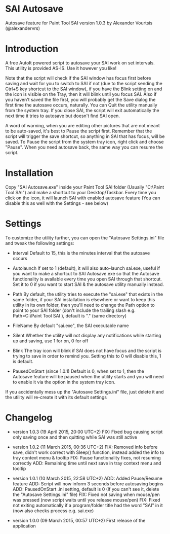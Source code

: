 # SAI Autosave

Autosave feature for Paint Tool SAI
version 1.0.3 by Alexander Vourtsis (@alexandervrs)


# Introduction
A free AutoIt powered script to autosave your SAI work on set intervals. This utility is provided AS-IS. Use it however you like!

Note that the script will check if the SAI window has focus first before saving and wait for you to switch to SAI if not (due to the script sending the Ctrl+S key shortcut to the SAI window), if you have the Blink setting on and the icon is visible on the Tray, then it will blink until you focus SAI. Also if you haven't saved the file first, you will probably get the Save dialog the first time the autosave occurs, naturally. You can Quit the utility manually from the system tray. If you close SAI, the script will exit automatically the next time it tries to autosave but doesn't find SAI open.

A word of warning, when you are editing other pictures that are not meant to be auto-saved, it's best to Pause the script first. Remember that the script will trigger the save shortcut, so anything in SAI that has focus, will be saved. To Pause the script from the system tray icon, right click and choose "Pause". When you need autosave back, the same way you can resume the script.

# Installation
Copy "SAI Autosave.exe" inside your Paint Tool SAI folder (Usually "C:\Paint Tool SAI") and make a shortcut to your Desktop/Taskbar. Every time you click on the icon, it will launch SAI with enabled autosave feature (You can disable this as well with the Settings - see below)


# Settings
To customize the utility further, you can open the "Autosave Settings.ini" file and tweak the following settings:

* Interval
Default to 15, this is the minutes interval that the autosave occurs

* Autolaunch
If set to 1 (default), it will also auto-launch sai.exe, useful if you want to make a shortcut to SAI Autosave.exe so that the Autosave functionality is available every time you open SAI through that shortcut.
Set it to 0 if you want to start SAI & the autosave utility manually instead.

* Path
By default, the utility tries to execute the "sai.exe" that exists in the same folder, if your SAI installation is elsewhere or want to keep this utility in its own folder, then you'll need to change the Path option to point to your SAI folder (don't include the trailing slash e.g. Path=C:\Paint Tool SAI ), default is "." (same directory)

* FileName
By default "sai.exe", the SAI executable name

* Silent
Whether the utility will not display any notifications while starting up and saving, use 1 for on, 0 for off

* Blink
The tray icon will blink if SAI does not have focus and the script is trying to save in order to remind you. Setting this to 0 will disable this, 1 is default.

* PausedOnStart (since 1.0.1)
Default is 0, when set to 1, then the Autosave feature will be paused when the utility starts and you will need to enable it via the option in the system tray icon.

If you accidentally mess up the "Autosave Settings.ini" file, just delete it and the utility will re-create it with its default settings


# Changelog

* version 1.0.3 (19 April 2015, 20:00 UTC+2)
FIX: Fixed bug causing script only saving once and then quitting while SAI was still active

* version 1.0.2 (11 March 2015, 00:36 UTC+2)
FIX: Removed info before save, didn't work correct with Sleep() function, instead added the info to tray context menu & tooltip
FIX: Pause functionality fixes, not resuming correctly
ADD: Remaining time until next save in tray context menu and tooltip

* version 1.0.1 (10 March 2015, 22:58 UTC+2)
ADD: Added Pause/Resume feature
ADD: Script will now inform 3 seconds before autosaving begins
ADD: PausedOnStart .ini setting, default is 0 (If you can't see it, delete the "Autosave Settings.ini" file)
FIX: Fixed not saving when mouse/pen was pressed (now script waits until you release mouse/pen)
FIX: Fixed not exiting automatically if a program/folder title had the word "SAI" in it (now also checks process e.g. sai.exe)

* version 1.0.0 (09 March 2015, 00:57 UTC+2)
First release of the application